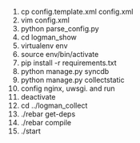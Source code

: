 1.  cp config.template.xml config.xml
2.  vim config.xml
3.  python parse_config.py
4.  cd logman_show
5.  virtualenv env
6.  source env/bin/activate
7.  pip install -r requirements.txt
8.  python manage.py syncdb
9.  python manage.py collectstatic
9.  config nginx, uwsgi. and run
11. deactivate
10. cd ../logman_collect
11. ./rebar get-deps
12. ./rebar compile
13. ./start
